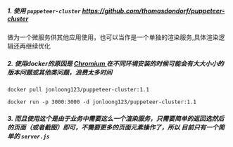 ##### 1. 使用 `puppeteer-cluster` https://github.com/thomasdondorf/puppeteer-cluster
做为一个微服务供其他应用使用，也可以当作是一个单独的渲染服务,具体渲染逻辑还再继续优化



##### 2. 使用docker的原因是 [Chromium ](https://download-chromium.appspot.com/)在不同环境安装的时候可能会有大大小小的版本问题或其他类问题，浪费太多时间

`docker pull jonloong123/puppeteer-cluster:1.1`

`docker run -p 3000:3000 -d jonloong123/puppeteer-cluster:1.1`



##### 3. 而且使用这个是由于业务中需要这么一个渲染服务，只需要简单的返回选然后的页面（或者截图）即可，不需要更多的页面元素操作了，所以 目前只有一个简单的 `server.js` 



